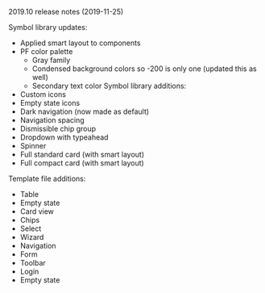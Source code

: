 2019.10 release notes (2019-11-25)

Symbol library updates:
- Applied smart layout to components
- PF color palette
  - Gray family
  - Condensed background colors so -200 is only one (updated this as well)
  - Secondary text color
Symbol library additions:
- Custom icons
- Empty state icons
- Dark navigation (now made as default)
- Navigation spacing
- Dismissible chip group
- Dropdown with typeahead
- Spinner
- Full standard card (with smart layout)
- Full compact card (with smart layout)

Template file additions:
- Table
- Empty state
- Card view
- Chips
- Select
- Wizard
- Navigation
- Form
- Toolbar
- Login
- Empty state
